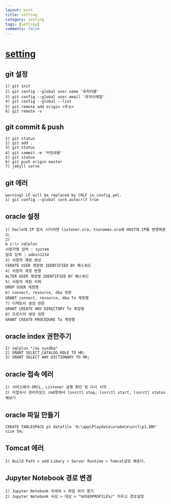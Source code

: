 ```yaml
---
layout: post
title: setting
category: setting
tags: [setting]
comments: false
---
```


# [setting]()

## git 설정

```
1) git init
2) git config --global user.name '유저이름'
3) git config --global user.email '유저이메일'
4) git config --global --list
5) git remote add origin <주소>
6) git remote -v
```

## git commit & push

```
1) git status
2) git add .
3) git status
4) git commit -m '커밋내용'
5) git status
6) git push origin master
7) jekyll serve
```

## git 에러

```
warning) LF will be replaced by CRLF in_config.yml.
1) git config --global core.autocrlf true
```

## oracle 설정

```
1) Oacle에 IP 접속 시키려면 listener.ora, tnsnames.ora에 HOST에 IP를 변경해준다.
2)
& c:\> sqlplus
사용자명 입력 : system
암호 입력 : admin1234
3) 사용자 계정 생성
CERATE USER 계정명 IDENTIFIED BY 패스워드
4) 사용자 계정 변경
ALTER USER 계정명 IDENTIFIED BY 패스워드
5) 사용자 계정 삭제
DROP USER 계정명
6) connect, resource, dba 권한
GRANT connect, resource, dba To 계정명
7) 디렉토리 생성 권한
GRANT CREATE ANY DIRECTORY To 계정명
8) 프로시저 생성 권한
GRANT CREATE PROCEDURE To 계정명
```

## oracle index 권한주기

```
1) sqlplus "/as sysdba"
2) GRANT SELECT_CATALOG_ROLE TO HR;
3) GRANT SELECT ANY DICTIONARY TO HR;
```

## oracle 접속 에러

```
1) 서비스에서 ORCL, Listener 실행 확인 및 다시 시작
2) 미접속시 관리자모드 cmd창에서 lsnrctl stop, lsnrctl start, lsnrctl status 해보기
```

## oracle 파일 만들기

```
CREATE TABLESPACE p1 datafile 'D:\app\Playdata\oradata\orcl\p1.DBF' size 5m;
```

## Tomcat 에러

```
1) Build Path > add Libary > Server Runtime > Tomcat설정 해준다.
```

## Jupyter Notebook 경로 변경

```
1) Jupyter Notebook 자세히 > 파일 위치 열기
2) Jupyter Notebook 속성 > 대상 > "%USERPROFILE%/" 지우고 경로설정
```
